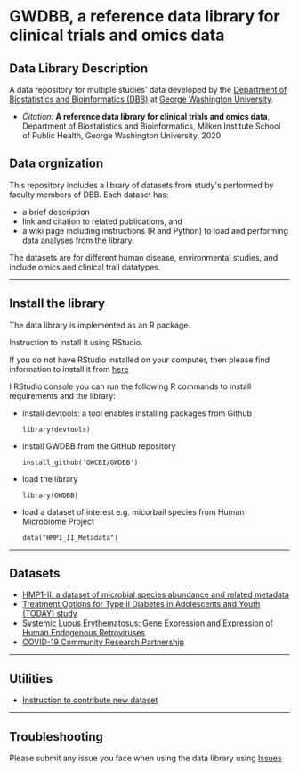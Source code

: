 # GWDBB, a reference data library for clinical trials and omics data

## Data Library Description ##

A data repository for multiple studies' data developed by the [Department of Biostatistics and Bioinformatics (DBB)](https://publichealth.gwu.edu/departments/biostatistics-and-bioinformatics) at [George Washington University](https://www.gwu.edu/). 

* *Citation*: **A reference data library for clinical trials and omics data**, Department of Biostatistics and Bioinformatics, Milken Institute School of Public Health, George Washington University, 2020 

## Data orgnization ##
This repository includes a library of datasets from study's performed by faculty members of DBB. 
Each dataset has:
* a brief description
* link and citation to related publications, and
* a wiki page including instructions (R and Python) to load and performing data analyses from the library. 

The datasets are for different human disease, environmental studies, and include omics and clinical trail datatypes. 

--------------------------------------------

## Install the library ##

The data library is implemented as an R package.

Instruction to install it using RStudio.

If you do not have RStudio installed on your computer, then please find information to install it from [here](https://rstudio.com/products/rstudio/download/)

I RStudio console you can run the following R commands to install requirements and the library:

* install devtools: a tool enables installing packages from Github

  ```library(devtools)```

* install GWDBB from the GitHub repository 

  ```install_github('GWCBI/GWDBB')```

* load the library

  ```library(GWDBB)```

* load a dataset of interest e.g. micorbail species from Human Microbiome Project

  ```data("HMP1_II_Metadata")```

--------------------------------------------

## Datasets ##
* [HMP1-II: a dataset of microbial species abundance and related metadata](https://github.com/gwcbi/Data_Library/wiki/HMP1-II)
* [Treatment Options for Type II Diabetes in Adolescents and Youth (TODAY) study](https://github.com/gwcbi/GWDBB/wiki/The-Treatment-Options-for-Type-II-Diabetes-and-Youth-Study)
* [Systemic Lupus Erythematosus: Gene Expression and Expression of Human Endogenous Retroviruses](https://github.com/gwcbi/GWDBB/wiki/Systemic-Lupus-Erythematosus)
* [COVID-19 Community Research Partnership](https://github.com/gwcbi/GWDBB/wiki/The-COVID-19-Community-Research-Partnership)

--------------------------------------------

## Utilities ##
* [Instruction to contribute new dataset](https://github.com/gwcbi/GWDBB/wiki/Instruction-to-contribute-new-dataset)

--------------------------------------------

## Troubleshooting ##

Please submit any issue you face when using the data library using [Issues](https://github.com/gwcbi/GWDBB/issues)
 

